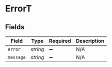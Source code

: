# ErrorT


## Fields

| Field              | Type               | Required           | Description        |
| ------------------ | ------------------ | ------------------ | ------------------ |
| `error`            | *string*           | :heavy_minus_sign: | N/A                |
| `message`          | *string*           | :heavy_minus_sign: | N/A                |